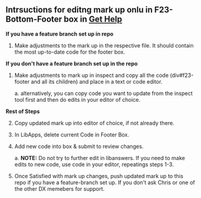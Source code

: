 ## Intrsuctions for editng mark up onlu in F23-Bottom-Footer box in [Get Help](https://ucsd.libanswers.com/)
__If you have a feature branch set up in repo__

1. Make adjustments to the mark up in the respective file. It should contain the most up-to-date code for the footer box.

   
__If you don't have a feature branch set up in the repo__

1. Make adjustments to mark up in inspect and copy all the code (div#f23-footer and all its children) and place in a text or code editor.
	
 	a. alternatively, you can copy code you want to update from the inspect tool first and then do edits in your editor of choice.

__Rest of Steps__

2. Copy updated mark up into editor of choice, if not already there.
3. In LibApps, delete current Code in Footer Box.
4. Add new code into box & submit to review changes.

   a. **NOTE:** Do not try to further edit in libanswers. If you need to make edits to new code, use code in your editor, repeatings steps 1-3.
   
5. Once Satisfied with mark up changes, push updated mark up to this repo if you have a feature-branch set up. If you don't ask Chris or one of the other DX memebers for support.
